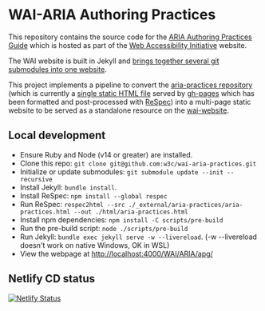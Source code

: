 # WAI-ARIA Authoring Practices

This repository contains the source code for the [ARIA Authoring Practices Guide](https://w3c.github.io/aria-practices/) which is hosted as part of the [Web Accessibility Initiative](https://www.w3.org/WAI/) website.

The WAI website is built in Jekyll and [brings together several git submodules
into one website](https://wai-website-theme.netlify.app/technical/).

This project implements a pipeline to convert the [aria-practices repository](https://github.com/w3c/aria-practices/) (which
is currently a [single static HTML file](https://w3c.github.io/aria-practices/) served by
[gh-pages](https://pages.github.com/) which has been formatted and
post-processed with [ReSpec](https://pages.github.com/)) into a multi-page static website to be served as a standalone resource on the
[wai-website](https://github.com/w3c/wai-website/).

## Local development

- Ensure Ruby and Node (v14 or greater) are installed.
- Clone this repo: `git clone git@github.com:w3c/wai-aria-practices.git`
- Initialize or update submodules: `git submodule update --init --recursive`
- Install Jekyll: `bundle install`.
- Install ReSpec: `npm install --global respec`
- Run ReSpec: `respec2html --src ./_external/aria-practices/aria-practices.html --out ./html/aria-practices.html`
- Install npm dependencies: `npm install -C scripts/pre-build`
- Run the pre-build script: `node ./scripts/pre-build`
- Run Jekyll: `bundle exec jekyll serve -w --livereload`. (-w --livereload doesn't work on native Windows, OK in WSL)
- View the webpage at [http://localhost:4000/WAI/ARIA/apg/](http://localhost:4000/WAI/ARIA/apg/)

## Netlify CD status

[![Netlify Status](https://api.netlify.com/api/v1/badges/2f0b3cea-856a-491f-9e98-0ff59fe6d599/deploy-status)](https://app.netlify.com/sites/wai-aria-practices2/deploys)

